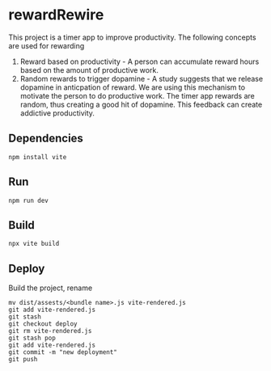 # rewardRewire

This project is a timer app to improve productivity.
The following concepts are used for rewarding
1. Reward based on productivity - A person can accumulate reward hours based on the amount of productive work.
2. Random rewards to trigger dopamine - A study suggests that we release dopamine in anticpation of reward. We are using this mechanism to motivate the person to do productive work. The timer app rewards are random, thus creating a good hit of dopamine. This feedback can create addictive productivity.

## Dependencies
```
npm install vite
```

## Run 
```
npm run dev
```

## Build 

```
npx vite build
```

## Deploy
Build the project, rename 
```
mv dist/assests/<bundle name>.js vite-rendered.js
git add vite-rendered.js
git stash
git checkout deploy
git rm vite-rendered.js
git stash pop
git add vite-rendered.js
git commit -m "new deployment"
git push
```





